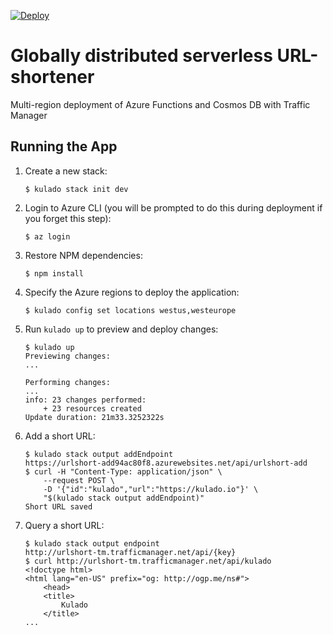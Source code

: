[![Deploy](https://get.kulado.com/new/button.svg)](https://app.kulado.com/new)

# Globally distributed serverless URL-shortener

Multi-region deployment of Azure Functions and Cosmos DB with Traffic Manager

## Running the App

1.  Create a new stack:

    ```
    $ kulado stack init dev
    ```

1.  Login to Azure CLI (you will be prompted to do this during deployment if you forget this step):

    ```
    $ az login
    ```

1.  Restore NPM dependencies:

    ```
    $ npm install
    ```

1.  Specify the Azure regions to deploy the application:

    ```
    $ kulado config set locations westus,westeurope
    ```

1.  Run `kulado up` to preview and deploy changes:

    ``` 
    $ kulado up
    Previewing changes:
    ...

    Performing changes:
    ...
    info: 23 changes performed:
        + 23 resources created
    Update duration: 21m33.3252322s
    ```

1.  Add a short URL:

    ```
    $ kulado stack output addEndpoint
    https://urlshort-add94ac80f8.azurewebsites.net/api/urlshort-add
    $ curl -H "Content-Type: application/json" \
        --request POST \
        -D '{"id":"kulado","url":"https://kulado.io"}' \
        "$(kulado stack output addEndpoint)"    
    Short URL saved
    ```

1.  Query a short URL:

    ```
    $ kulado stack output endpoint
    http://urlshort-tm.trafficmanager.net/api/{key}
    $ curl http://urlshort-tm.trafficmanager.net/api/kulado
    <!doctype html>
    <html lang="en-US" prefix="og: http://ogp.me/ns#">
        <head>
        <title>
            Kulado
        </title>
    ...
    ```
